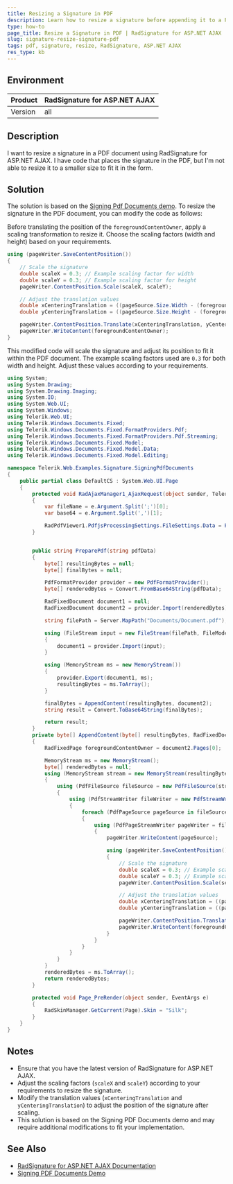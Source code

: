 ```yaml
---
title: Resizing a Signature in PDF
description: Learn how to resize a signature before appending it to a PDF document.
type: how-to
page_title: Resize a Signature in PDF | RadSignature for ASP.NET AJAX | Telerik
slug: signature-resize-signature-pdf
tags: pdf, signature, resize, RadSignature, ASP.NET AJAX
res_type: kb
---
```

## Environment
| Product   | RadSignature for ASP.NET AJAX |
|-----------|------------------------------|
| Version   | all                 |

## Description
I want to resize a signature in a PDF document using RadSignature for ASP.NET AJAX. I have code that places the signature in the PDF, but I'm not able to resize it to a smaller size to fit it in the form.

## Solution
The solution is based on the [Signing Pdf Documents demo](https://demos.telerik.com/aspnet-ajax/signature/applicationscenarios/signingpdfdocuments/defaultcs.aspx). To resize the signature in the PDF document, you can modify the code as follows:

Before translating the position of the `foregroundContentOwner`, apply a scaling transformation to resize it. Choose the scaling factors (width and height) based on your requirements.

````CS
using (pageWriter.SaveContentPosition())
{
    // Scale the signature
    double scaleX = 0.3; // Example scaling factor for width
    double scaleY = 0.3; // Example scaling factor for height
    pageWriter.ContentPosition.Scale(scaleX, scaleY);

    // Adjust the translation values
    double xCenteringTranslation = ((pageSource.Size.Width - (foregroundContentOwner.Size.Width * scaleX)) - 120) / 2;
    double yCenteringTranslation = ((pageSource.Size.Height - (foregroundContentOwner.Size.Height * scaleY)) - 110);

    pageWriter.ContentPosition.Translate(xCenteringTranslation, yCenteringTranslation);
    pageWriter.WriteContent(foregroundContentOwner);
}
````
This modified code will scale the signature and adjust its position to fit it within the PDF document. The example scaling factors used are `0.3` for both width and height. Adjust these values according to your requirements.

````CS
using System;
using System.Drawing;
using System.Drawing.Imaging;
using System.IO;
using System.Web.UI;
using System.Windows;
using Telerik.Web.UI;
using Telerik.Windows.Documents.Fixed;
using Telerik.Windows.Documents.Fixed.FormatProviders.Pdf;
using Telerik.Windows.Documents.Fixed.FormatProviders.Pdf.Streaming;
using Telerik.Windows.Documents.Fixed.Model;
using Telerik.Windows.Documents.Fixed.Model.Data;
using Telerik.Windows.Documents.Fixed.Model.Editing;

namespace Telerik.Web.Examples.Signature.SigningPdfDocuments
{
    public partial class DefaultCS : System.Web.UI.Page
    {
        protected void RadAjaxManager1_AjaxRequest(object sender, Telerik.Web.UI.AjaxRequestEventArgs e)
        {
            var fileName = e.Argument.Split(';')[0];
            var base64 = e.Argument.Split(',')[1];

            RadPdfViewer1.PdfjsProcessingSettings.FileSettings.Data = PreparePdf(base64);
        }


        public string PreparePdf(string pdfData)
        {
            byte[] resultingBytes = null;
            byte[] finalBytes = null;

            PdfFormatProvider provider = new PdfFormatProvider();
            byte[] renderedBytes = Convert.FromBase64String(pdfData);

            RadFixedDocument document1 = null;
            RadFixedDocument document2 = provider.Import(renderedBytes);

            string filePath = Server.MapPath("Documents/Document.pdf");

            using (FileStream input = new FileStream(filePath, FileMode.Open, FileAccess.Read))
            {
                document1 = provider.Import(input);
            }

            using (MemoryStream ms = new MemoryStream())
            {
                provider.Export(document1, ms);
                resultingBytes = ms.ToArray();
            }

            finalBytes = AppendContent(resultingBytes, document2);
            string result = Convert.ToBase64String(finalBytes);

            return result;
        }
        private byte[] AppendContent(byte[] resultingBytes, RadFixedDocument document2)
        {
            RadFixedPage foregroundContentOwner = document2.Pages[0];

            MemoryStream ms = new MemoryStream();
            byte[] renderedBytes = null;
            using (MemoryStream stream = new MemoryStream(resultingBytes))
            {
                using (PdfFileSource fileSource = new PdfFileSource(stream))
                {
                    using (PdfStreamWriter fileWriter = new PdfStreamWriter(ms, true))
                    {
                        foreach (PdfPageSource pageSource in fileSource.Pages)
                        {
                            using (PdfPageStreamWriter pageWriter = fileWriter.BeginPage(pageSource.Size, pageSource.Rotation))
                            {
                                pageWriter.WriteContent(pageSource);

                                using (pageWriter.SaveContentPosition())
                                {
                                    // Scale the signature
                                    double scaleX = 0.3; // Example scaling factor for width
                                    double scaleY = 0.3; // Example scaling factor for height
                                    pageWriter.ContentPosition.Scale(scaleX, scaleY);

                                    // Adjust the translation values
                                    double xCenteringTranslation = ((pageSource.Size.Width - (foregroundContentOwner.Size.Width * scaleX)) - 120) / 2;
                                    double yCenteringTranslation = ((pageSource.Size.Height - (foregroundContentOwner.Size.Height * scaleY)) - 110);

                                    pageWriter.ContentPosition.Translate(xCenteringTranslation, yCenteringTranslation);
                                    pageWriter.WriteContent(foregroundContentOwner);
                                }
                            }
                        }
                    }
                }
            }
            renderedBytes = ms.ToArray();
            return renderedBytes;
        }

        protected void Page_PreRender(object sender, EventArgs e)
        {
            RadSkinManager.GetCurrent(Page).Skin = "Silk";
        }
    }
}
````

## Notes
- Ensure that you have the latest version of RadSignature for ASP.NET AJAX.
- Adjust the scaling factors (`scaleX` and `scaleY`) according to your requirements to resize the signature.
- Modify the translation values (`xCenteringTranslation` and `yCenteringTranslation`) to adjust the position of the signature after scaling.
- This solution is based on the Signing PDF Documents demo and may require additional modifications to fit your implementation.

## See Also
- [RadSignature for ASP.NET AJAX Documentation](https://docs.telerik.com/devtools/aspnet-ajax/controls/signature/overview)
- [Signing PDF Documents Demo](https://demos.telerik.com/aspnet-ajax/signature/examples/signingpdfdocuments/defaultcs.aspx)
